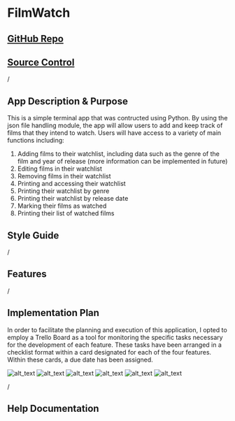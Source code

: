 # **FilmWatch**
## [GitHub Repo](https://github.com/shalforb/T1A3---Terminal-Application)
## [Source Control](https://github.com/shalforb/T1A3---Terminal-Application/commits/master)
/
## **App Description & Purpose**
This is a simple terminal app that was contructed using Python. By using the json file handling module, the app will allow users to add and keep track of films that they intend to watch. Users will have access to a variety of main functions including:
<ol>
<li>Adding films to their watchlist, including data such as the genre of the film and year of release (more information can be implemented in future)
<li>Editing films in their watchlist
<li>Removing films in their watchlist
<li>Printing and accessing their watchlist
<li>Printing their watchlist by genre
<li>Printing their watchlist by release date
<li>Marking their films as watched
<li>Printing their list of watched films
</ol>

## **Style Guide**
/
## **Features**
/
## **Implementation Plan**

In order to facilitate the planning and execution of this application, I opted to employ a Trello Board as a tool for monitoring the specific tasks necessary for the development of each feature. These tasks have been arranged in a checklist format within a card designated for each of the four features. Within these cards, a due date has been assigned.
<br>

![alt_text](./docs/trello_1.png)
![alt_text](./docs/trello_2.png)
![alt_text](./docs/trello_3.png)
![alt_text](./docs/trello_4.png)
![alt_text](./docs/trello_5.png)
![alt_text](./docs/trello_6.png)

/
## **Help Documentation**



